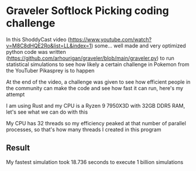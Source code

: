 # Graveler Softlock Picking coding challenge

In this ShoddyCast video (https://www.youtube.com/watch?v=M8C8dHQE2Ro&list=LL&index=1) some... well made and very optimized python code was written (https://github.com/arhourigan/graveler/blob/main/graveler.py) to run statistical simulations to see how likely a certain challenge in Pokemon from the YouTuber Pikasprey is to happen

At the end of the video, a challenge was given to see how efficient people in the community can make the code and see how fast it can run, here's my attempt

I am using Rust and my CPU is a Ryzen 9 7950X3D with 32GB DDR5 RAM, let's see what we can do with this

My CPU has 32 threads so my efficiency peaked at that number of parallel processes, so that's how many threads I created in this program

## Result
My fastest simulation took 18.736 seconds to execute 1 billion simulations